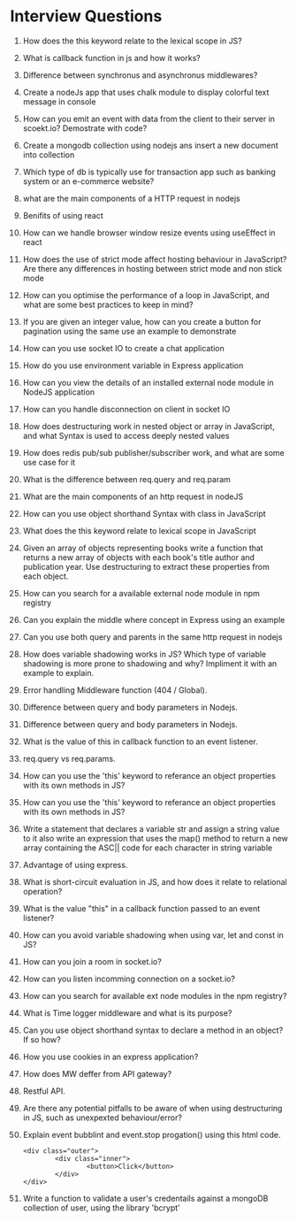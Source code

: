 # Interview Questions

1. How does the this keyword relate to the lexical scope in JS?


2. What is callback function in js and how it works?



3. Difference between synchronus and asynchronus middlewares?



4. Create a nodeJs app that uses chalk module to display colorful text message in console



5. How can you emit an event with data from the client to their server in scoekt.io? Demostrate with code?



6. Create a mongodb collection using nodejs ans insert a new document into collection



7. Which type of db is typically use for transaction app such as banking system or an e-commerce website?



8. what are the main components of a HTTP request in nodejs



9. Benifits of using react



10. How can we handle browser window resize events using useEffect in react



11. How does the use of strict mode affect hosting behaviour in JavaScript? Are there any differences in hosting between strict mode and non stick mode



12. How can you optimise the performance of a loop in JavaScript, and what are some best practices to keep in mind?


13. If you are given an integer value, how can you create a button for pagination using the same use an example to demonstrate


14. How can you use socket IO to create a chat application


15. How do you use environment variable in Express application


16. How can you view the details of an installed external node module in NodeJS application


17. How can you handle disconnection on client in socket IO


18. How does destructuring work in nested object or array in JavaScript, and what Syntax is used to access deeply nested values


19. How does redis pub/sub publisher/subscriber work, and what are some use case for it


20. What is the difference between req.query and req.param


21. What are the main components of an http request in nodeJS


22. How can you use object shorthand Syntax with class in JavaScript


23. What does the this keyword relate to lexical scope in JavaScript


24. Given an array of objects representing books write a function that returns a new array of objects with each book's title author and publication year. Use 
destructuring to extract these properties from each object.


25. How can you search for a available external node module in npm registry


26. Can you explain the middle where concept in Express using an example


27. Can you use both query and parents in the same http request in nodejs


28. How does variable shadowing works in JS? Which type of variable shadowing is more prone to shadowing and why? Impliment it with an example to explain.


29. Error handling Middleware function (404 / Global).


30. Difference between query and body parameters in Nodejs.


31. Difference between query and body parameters in Nodejs.


32. What is the value of this in callback function to an event listener.


33. req.query  vs  req.params.


34. How can you use the 'this' keyword to referance an object properties with its own methods in JS?



34. How can you use the 'this' keyword to referance an object properties with its own methods in JS?


35. Write a statement that declares a variable str and assign a string value to it also write an expression that uses the map() method to return a new array containing the ASC|| code for each character in string variable


36. Advantage of using express.


37. What is short-circuit evaluation in JS, and how does it relate to relational operation?



38. What is the value "this" in a callback function passed to an event listener?


39. How can you avoid variable shadowing when using var, let and const in JS?


40. How can you join a room in socket.io?


41. How can you listen incomming connection on a socket.io?


42. How can you search for available ext node modules in the npm registry?


43. What is Time logger middleware and what is its purpose?


44. Can you use object shorthand syntax to declare a method in an object? If so how?


45. How you use cookies in an express application?


46. How does MW deffer from API gateway?


47. Restful API.


48. Are there any potential pitfalls to be aware of when using destructuring in JS, such as unexpexted behaviour/error?


49. Explain event bubblint and event.stop progation() using this html code.

        <div class="outer">
                <div class="inner">
                        <button>Click</button>
                </div>
        </div>


50. Write a function to validate a user's credentails against a mongoDB collection of user, using the library 'bcrypt'